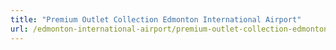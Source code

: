 ```yaml
---
title: "Premium Outlet Collection Edmonton International Airport"
url: /edmonton-international-airport/premium-outlet-collection-edmonton-international-airport/
---
```


